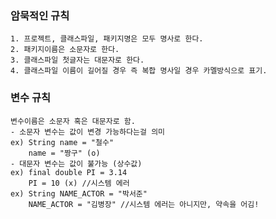 ### 암묵적인 규칙
    1. 프로젝트, 클래스파일, 패키지명은 모두 명사로 한다.
    2. 패키지이름은 소문자로 한다.
    3. 클래스파일 첫글자는 대문자로 한다.
    4. 클래스파일 이름이 길어질 경우 즉 복합 명사일 경우 카멜방식으로 표기.

### 변수 규칙
    변수이름은 소문자 혹은 대문자로 함.
    - 소문자 변수는 값이 변경 가능하다는걸 의미
    ex) String name = "철수"
        name = "짱구" (o)
    - 대문자 변수는 값이 불가능 (상수값) 
    ex) final double PI = 3.14
        PI = 10 (x) //시스템 에러
    ex) String NAME_ACTOR = "박서준"
        NAME_ACTOR = "김병장" //시스템 에러는 아니지만, 약속을 어김!